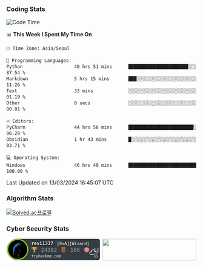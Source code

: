 ### Coding Stats

<!--START_SECTION:waka-->
![Code Time](http://img.shields.io/badge/Code%20Time-467%20hrs%205%20mins-blue)

📊 **This Week I Spent My Time On** 

```text
🕑︎ Time Zone: Asia/Seoul

💬 Programming Languages: 
Python                   40 hrs 51 mins      ██████████████████████░░░   87.54 % 
Markdown                 5 hrs 15 mins       ███░░░░░░░░░░░░░░░░░░░░░░   11.26 % 
Text                     33 mins             ░░░░░░░░░░░░░░░░░░░░░░░░░   01.19 % 
Other                    0 secs              ░░░░░░░░░░░░░░░░░░░░░░░░░   00.01 % 

🔥 Editors: 
PyCharm                  44 hrs 56 mins      ████████████████████████░   96.29 % 
Obsidian                 1 hr 43 mins        █░░░░░░░░░░░░░░░░░░░░░░░░   03.71 % 

💻 Operating System: 
Windows                  46 hrs 40 mins      █████████████████████████   100.00 % 
```


 Last Updated on 13/03/2024 16:45:07 UTC
<!--END_SECTION:waka-->

### Algorithm Stats

[![Solved.ac프로필](http://mazassumnida.wtf/api/v2/generate_badge?boj=revi1337)](https://solved.ac/revi1337)

### Cyber Security Stats

[![revi1337's tryhackme stats](https://raw.githubusercontent.com/Revi1337/Revi1337/main/assets/thm_propic.png)][tryhackme]
[<img src="https://www.hackthebox.com/badge/image/1002993" width="248.01" height="57">][hackthebox]


[website]: https://revi1337.com
[tryhackme]: https://tryhackme.com/p/revi1337
[hackthebox]: https://app.hackthebox.com/profile/1002993
